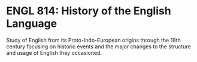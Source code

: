 # ENGL 814: History of the English Language

Study of English from its Proto-Indo-European origins through the 18th century focusing on historic events and the major changes to the structure and usage of English they occasioned.